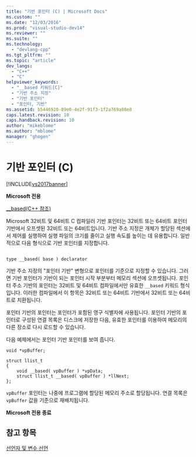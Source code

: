 ```yaml
---
title: "기반 포인터 (C) | Microsoft Docs"
ms.custom: ""
ms.date: "12/03/2016"
ms.prod: "visual-studio-dev14"
ms.reviewer: ""
ms.suite: ""
ms.technology: 
  - "devlang-cpp"
ms.tgt_pltfrm: ""
ms.topic: "article"
dev_langs: 
  - "C++"
  - "C"
helpviewer_keywords: 
  - "__based 키워드[C]"
  - "기반 주소 지정"
  - "기반 포인터"
  - "포인터, 기반"
ms.assetid: b5446920-89e0-4e2f-91f3-1f2a769a08e8
caps.latest.revision: 10
caps.handback.revision: 10
author: "mikeblome"
ms.author: "mblome"
manager: "ghogen"
---
```

# 기반 포인터 (C)
[!INCLUDE[vs2017banner](../assembler/inline/includes/vs2017banner.md)]

**Microsoft 전용**  
  
 [\_\_based\(C\+\+ 참조\)](../cpp/based-pointers-cpp.md)  
  
 Microsoft 32비트 및 64비트 C 컴파일러 기반 포인터는 32비트 또는 64비트 포인터 기반에서 오프셋된 32비트 또는 64비트입니다.  기반 주소 지정은 개체가 할당된 섹션에서 제어를 실행하여 실행 파일의 크기를 줄이고 실행 속도를 높이는 데 유용합니다.  일반적으로 다음 형식으로 기반 포인터를 지정합니다.  
  
```  
  
type __based( base ) declarator   
```  
  
 기반 주소 지정의 "포인터 기반" 변형으로 포인터를 기준으로 지정할 수 있습니다.  그러면 기반 포인터가 기반이 되는 포인터 시작 부분부터 메모리 섹션에 오프셋됩니다.  포인터 주소 기반의 포인터는 32비트 및 64비트 컴파일에서만 유효한 `__based` 키워드 형식입니다.  이러한 컴파일에서 이 항목은 32비트 또는 64비트 기반에서 32비트 또는 64비트로 치환됩니다.  
  
 포인터 기반의 포인터는 포인터가 포함된 영구 식별자에 사용됩니다.  포인터 기반의 포인터로 구성된 연결 목록은 디스크에 저장한 다음, 유효한 포인터를 이용하여 메모리의 다른 장소로 다시 로드할 수 있습니다.  
  
 다음 예제에서는 포인터 기반 포인터를 보여 줍니다.  
  
```  
void *vpBuffer;  
  
struct llist_t  
{  
    void __based( vpBuffer ) *vpData;  
    struct llist_t __based( vpBuffer ) *llNext;  
};  
```  
  
 `vpBuffer` 포인터는 나중에 프로그램에 할당된 메모리 주소로 할당됩니다.  연결 목록은 `vpBuffer` 값을 기준으로 재배치됩니다.  
  
 **Microsoft 전용 종료**  
  
## 참고 항목  
 [선언자 및 변수 선언](../c-language/declarators-and-variable-declarations.md)